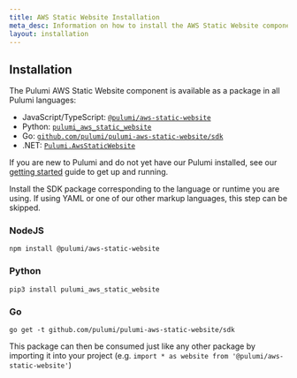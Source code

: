 ```yaml
---
title: AWS Static Website Installation
meta_desc: Information on how to install the AWS Static Website component.
layout: installation
---
```


## Installation

The Pulumi AWS Static Website component is available as a package in all Pulumi languages:

* JavaScript/TypeScript: [`@pulumi/aws-static-website`](https://www.npmjs.com/package/@pulumi/aws-static-website)
* Python: [`pulumi_aws_static_website`](https://pypi.org/project/pulumi-aws-static-website/)
* Go: [`github.com/pulumi/pulumi-aws-static-website/sdk`](https://pkg.go.dev/github.com/pulumi/pulumi-aws-static-website/sdk)
* .NET: [`Pulumi.AwsStaticWebsite`](https://www.nuget.org/packages/Pulumi.AwsStaticWebsite/)

If you are new to Pulumi and do not yet have our Pulumi installed, see our [getting started](https://www.pulumi.com/docs/get-started/) guide to get up and running.

Install the SDK package corresponding to the language or runtime you are using. If using YAML or one of our other markup languages, this step can be skipped.

### NodeJS

```
npm install @pulumi/aws-static-website
```

### Python

```
pip3 install pulumi_aws_static_website
```

### Go

```
go get -t github.com/pulumi/pulumi-aws-static-website/sdk
```

This package can then be consumed just like any other package by importing it into your project (e.g. `import * as website from '@pulumi/aws-static-website'`)
